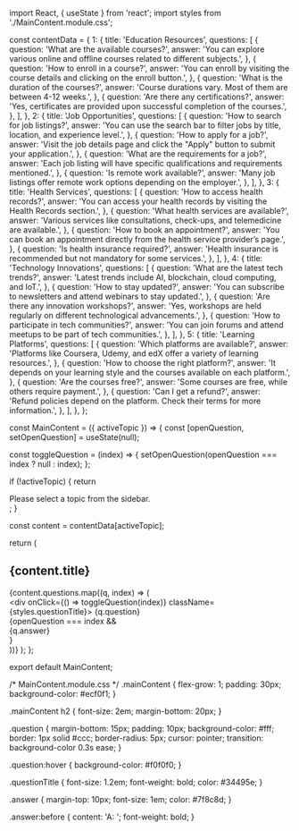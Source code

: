 import React, { useState } from 'react';
import styles from './MainContent.module.css';

const contentData = {
  1: {
    title: 'Education Resources',
    questions: [
      {
        question: 'What are the available courses?',
        answer: 'You can explore various online and offline courses related to different subjects.',
      },
      {
        question: 'How to enroll in a course?',
        answer: 'You can enroll by visiting the course details and clicking on the enroll button.',
      },
      {
        question: 'What is the duration of the courses?',
        answer: 'Course durations vary. Most of them are between 4-12 weeks.',
      },
      {
        question: 'Are there any certifications?',
        answer: 'Yes, certificates are provided upon successful completion of the courses.',
      },
    ],
  },
  2: {
    title: 'Job Opportunities',
    questions: [
      {
        question: 'How to search for job listings?',
        answer: 'You can use the search bar to filter jobs by title, location, and experience level.',
      },
      {
        question: 'How to apply for a job?',
        answer: 'Visit the job details page and click the "Apply" button to submit your application.',
      },
      {
        question: 'What are the requirements for a job?',
        answer: 'Each job listing will have specific qualifications and requirements mentioned.',
      },
      {
        question: 'Is remote work available?',
        answer: 'Many job listings offer remote work options depending on the employer.',
      },
    ],
  },
  3: {
    title: 'Health Services',
    questions: [
      {
        question: 'How to access health records?',
        answer: 'You can access your health records by visiting the Health Records section.',
      },
      {
        question: 'What health services are available?',
        answer: 'Various services like consultations, check-ups, and telemedicine are available.',
      },
      {
        question: 'How to book an appointment?',
        answer: 'You can book an appointment directly from the health service provider’s page.',
      },
      {
        question: 'Is health insurance required?',
        answer: 'Health insurance is recommended but not mandatory for some services.',
      },
    ],
  },
  4: {
    title: 'Technology Innovations',
    questions: [
      {
        question: 'What are the latest tech trends?',
        answer: 'Latest trends include AI, blockchain, cloud computing, and IoT.',
      },
      {
        question: 'How to stay updated?',
        answer: 'You can subscribe to newsletters and attend webinars to stay updated.',
      },
      {
        question: 'Are there any innovation workshops?',
        answer: 'Yes, workshops are held regularly on different technological advancements.',
      },
      {
        question: 'How to participate in tech communities?',
        answer: 'You can join forums and attend meetups to be part of tech communities.',
      },
    ],
  },
  5: {
    title: 'Learning Platforms',
    questions: [
      {
        question: 'Which platforms are available?',
        answer: 'Platforms like Coursera, Udemy, and edX offer a variety of learning resources.',
      },
      {
        question: 'How to choose the right platform?',
        answer: 'It depends on your learning style and the courses available on each platform.',
      },
      {
        question: 'Are the courses free?',
        answer: 'Some courses are free, while others require payment.',
      },
      {
        question: 'Can I get a refund?',
        answer: 'Refund policies depend on the platform. Check their terms for more information.',
      },
    ],
  },
};

const MainContent = ({ activeTopic }) => {
  const [openQuestion, setOpenQuestion] = useState(null);

  const toggleQuestion = (index) => {
    setOpenQuestion(openQuestion === index ? null : index);
  };

  if (!activeTopic) {
    return <div className={styles.mainContent}>Please select a topic from the sidebar.</div>;
  }

  const content = contentData[activeTopic];

  return (
    <div className={styles.mainContent}>
      <h2>{content.title}</h2>
      {content.questions.map((q, index) => (
        <div key={index} className={styles.question}>
          <div onClick={() => toggleQuestion(index)} className={styles.questionTitle}>
            {q.question}
          </div>
          {openQuestion === index && <div className={styles.answer}>{q.answer}</div>}
        </div>
      ))}
    </div>
  );
};

export default MainContent;



/* MainContent.module.css */
.mainContent {
  flex-grow: 1;
  padding: 30px;
  background-color: #ecf0f1;
}

.mainContent h2 {
  font-size: 2em;
  margin-bottom: 20px;
}

.question {
  margin-bottom: 15px;
  padding: 10px;
  background-color: #fff;
  border: 1px solid #ccc;
  border-radius: 5px;
  cursor: pointer;
  transition: background-color 0.3s ease;
}

.question:hover {
  background-color: #f0f0f0;
}

.questionTitle {
  font-size: 1.2em;
  font-weight: bold;
  color: #34495e;
}

.answer {
  margin-top: 10px;
  font-size: 1em;
  color: #7f8c8d;
}

.answer:before {
  content: 'A: ';
  font-weight: bold;
}
